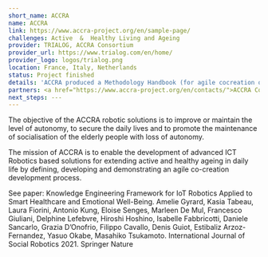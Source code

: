 ```yaml
---
short_name: ACCRA
name: ACCRA
link: https://www.accra-project.org/en/sample-page/
challenges: Active  &  Healthy Living and Ageing
provider: TRIALOG, ACCRA Consortium
provider_url: https://www.trialog.com/en/home/
provider_logo: logos/trialog.png
location: France, Italy, Netherlands
status: Project finished
details: 'ACCRA produced a Methodology Handbook (for agile cocreation of robots for ageing), called LIFE. The goal of the LIFE methodology is to bring together robotics developers, engineers, stakeholders and end-users to cocreate robotics solutions that are more meaningful to end-users, in particular on specific targets such as the elderly. The originality of this methodology is that it seeks to bring together two very different entities: robotics and the elderly with a loss of autonomy. The central axis of this agile cocreation methodology is to position the elderly user at the very heart of the development of robotic solutions.<br><img src="/images/trialog_accra.png"/>'
partners: <a href="https://www.accra-project.org/en/contacts/">ACCRA Consortium</a>
next_steps: ---
---
```


The objective of the ACCRA robotic solutions is to improve or maintain the level of autonomy, to secure the daily lives and to promote the maintenance of socialisation of the elderly people with loss of autonomy.

The mission of ACCRA is to enable the development of advanced ICT Robotics based solutions for extending active and healthy ageing in daily life by defining, developing and demonstrating an agile co-creation development process.

See paper: Knowledge Engineering Framework for IoT Robotics Applied to Smart Healthcare and Emotional Well-Being. Amelie Gyrard, Kasia Tabeau, Laura Fiorini, Antonio Kung, Eloise Senges, Marleen De Mul, Francesco Giuliani, Delphine Lefebvre, Hiroshi Hoshino, Isabelle Fabbricotti, Daniele Sancarlo, Grazia D’Onofrio, Filippo Cavallo, Denis Guiot, Estibaliz Arzoz-Fernandez, Yasuo Okabe, Masahiko Tsukamoto. International Journal of Social Robotics 2021. Springer Nature

